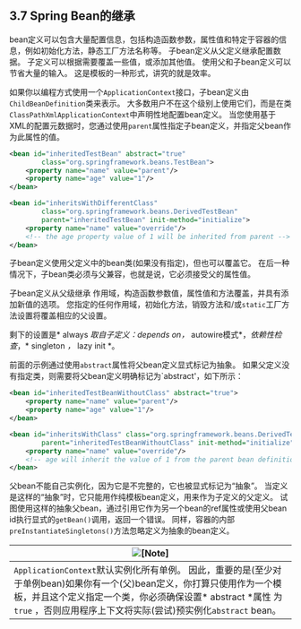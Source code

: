 ## 3.7 Spring Bean的继承


bean定义可以包含大量配置信息，包括构造函数参数，属性值和特定于容器的信息，例如初始化方法，静态工厂方法名称等。 子bean定义从父定义继承配置数据。 子定义可以根据需要覆盖一些值，或添加其他值。 使用父和子bean定义可以节省大量的输入。 这是模板的一种形式，讲究的就是效率。

如果你以编程方式使用一个`ApplicationContext`接口，子bean定义由`ChildBeanDefinition`类来表示。 大多数用户不在这个级别上使用它们，而是在类`ClassPathXmlApplicationContext`中声明性地配置bean定义。 当您使用基于XML的配置元数据时，您通过使用`parent`属性指定子bean定义，并指定父bean作为此属性的值。


```xml
<bean id="inheritedTestBean" abstract="true"
		class="org.springframework.beans.TestBean">
	<property name="name" value="parent"/>
	<property name="age" value="1"/>
</bean>

<bean id="inheritsWithDifferentClass"
		class="org.springframework.beans.DerivedTestBean"
		parent="inheritedTestBean" init-method="initialize">
	<property name="name" value="override"/>
	<!-- the age property value of 1 will be inherited from parent -->
</bean>
```



子bean定义使用父定义中的bean类(如果没有指定)，但也可以覆盖它。 在后一种情况下，子bean类必须与父兼容，也就是说，它必须接受父的属性值。

子bean定义从父级继承  作用域，构造函数参数值，属性值和方法覆盖，并具有添加新值的选项。 您指定的任何作用域，初始化方法，销毁方法和/或`static`工厂方法设置将覆盖相应的父设置。

剩下的设置是* always *取自子定义：*depends on*，* autowire模式*，*依赖性检查*，* singleton *，* lazy init *。

前面的示例通过使用`abstract`属性将父bean定义显式标记为抽象。 如果父定义没有指定类，则需要将父bean定义明确标记为`abstract'，如下所示：

```xml
<bean id="inheritedTestBeanWithoutClass" abstract="true">
	<property name="name" value="parent"/>
	<property name="age" value="1"/>
</bean>

<bean id="inheritsWithClass" class="org.springframework.beans.DerivedTestBean"
		parent="inheritedTestBeanWithoutClass" init-method="initialize">
	<property name="name" value="override"/>
	<!-- age will inherit the value of 1 from the parent bean definition-->
</bean>
```


父bean不能自己实例化，因为它是不完整的，它也被显式标记为“抽象”。 当定义是这样的“抽象”时，它只能用作纯模板bean定义，用来作为子定义的父定义。 试图使用这样的抽象父bean，通过引用它作为另一个bean的ref属性或使用父bean id执行显式的`getBean()`调用，返回一个错误。 同样，容器的内部`preInstantiateSingletons()`方法忽略定义为抽象的bean定义。


| ![[Note]](http://docs.spring.io/spring/docs/5.0.0.M4/spring-framework-reference/htmlsingle/images/note.png.pagespeed.ce.9zQ_1wVwzR.png) |
| ---------------------------------------- |
| `ApplicationContext`默认实例化所有单例。 因此，重要的是(至少对于单例bean)如果你有一个(父)bean定义，你打算只使用作为一个模板，并且这个定义指定一个类，你必须确保设置* abstract *属性 为  `true` ，否则应用程序上下文将实际(尝试)预实例化`abstract` bean。 |